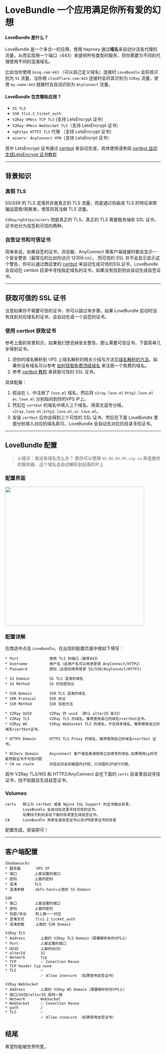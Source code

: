 # LoveBundle 一个应用满足你所有爱的幻想


#### LoveBundle 是什么？

LoveBundle 是一个多合一的应用，使用 haproxy 通过**域名**来自动分流各代理的流量，从而实现用一个端口（443）来提供所有类型的服务，但你需要为不同的代理使用不同的混淆域名。

比如当你使用 `bing.com:443` （可以自己定义域名）连接时 `LoveBundle` 会将其识别为 `SS` 流量，当你用 `cloudflare.com:443` 连接时会将其识别为 `V2Ray` 流量，使用 `my.name:443` 链接时会自动识别为 `AnyConnect` 流量。


#### LoveBundle 包含哪些应用？

* `SS TLS`
* `SSR tls1.2_ticket_auth`
* `V2Ray VMess TCP TLS` (支持 LetsEncrypt 证书）
* `V2Ray VMess WebSocket TLS`（支持 LetsEncrypt 证书）
* `nghttpx HTTP2 TLS` 代理 （支持 LetsEncrypt 证书）
* `ocserv: AnyConnect VPN`（支持 LetsEncrpt 证书）

其中 LetsEncrypt 证书通过 [certbot](../developer/certbot.md) 来自动生成，具体使用请参阅 [certbot 自动生成LetsEncrypt 证书教程](../developer/certbot.md)

----

## 背景知识

### 真假 TLS

SS/SSR 的 TLS 混淆并非是真正的 TLS 流量，而是通过伪装成 TLS 的特征来欺骗运营商/观察者，使其将其当做 TLS 流量。

`V2Ray/nghttpx/ocserv` 则是真正的 TLS，真正的 TLS 需要服务端有 SSL 证书，证书也分为自签和可信的两种。

### 自签证书和可信证书

简单来说，如果自签的证书，浏览器、AnyConnect 等客户端链接时都会显示一个安全警告（最常见的比如你访问 12306.cn）。
而可信的 SSL 并不会显示显示这个警告，你可以通过商店里的 [certbot](../developer/certbot.md) 来自动生成可信的SSL证书，LoveBundle 会自动在 certbot 目录中寻找指定域名的证书，如果没有找到则会自动生成自签证书。


----


## 获取可信的 SSL 证书

注意如果你不需要可信的证书，你可以跳过本步骤，如果 LoveBundle 启动时没有找到对应域名的证书，会自动生成一个自签的证书。

### 使用 certbot 获取证书

参考上面的背景知识，如果我们想去掉安全警告，那么需要可信证书，下面简单几步得到证书。

1. 将你的域名解析到 VPS 上域名解析的相关介绍与方法见[域名解析的方法](../dns.md)。如果你没有域名可以参考 [如何获取免费顶级域名](../free-domain.md) 来注册一个免费的域名。
2. 参考 [certbot 教程](../developer/certbot.md) 来获取可信的 SSL 证书。

具体配置：

1. 假设在 `1.` 中注册了 `love.ml` 域名，然后将 `v2ray.love.ml` `http2.love.ml` `oc.love.ml` 分别指向到你的VPS IP上。
2. 然后在 `certbot` 的域名中填入三个域名，用英文逗号分隔， `v2ray.love.ml,http2.love.ml,oc.love.ml`。
3. 安装 `certbot` 后你会得到三个可信的 SSL 证书，然后在下面 LoveBundle 里面分别填入对应的域名即可。LoveBundle 会自动去对应的目录寻找证书。

----


## LoveBundle 配置

> 小提示：我没有域名怎么办？
> 那你可以使用 `XX.XX.XX.XX.xip.io` 来连接你的服务器，这个域名会自动解析到前面的IP上


### 配置界面

<img src="../images/love-bundle.jpeg" width="450" />

### 配置详解

在商店中点击 `LoveBundle`，在出现的配置页面中按如下填写：

```
* Port              使用 TLS 的端口（推荐443）
* Username          用户名（此用户名可以用来登录 AnyConnect/HTTP2）
* Password          密码（此密码用来登录 SS/SSR/AnyConnect/HTTP2)

* SS Domain         SS TLS 混淆的域名
* SS Method         SS 的加密协议

* SSR Domain        SSR TLS 混淆的域名
* SRR Protocol      SSR 协议
* SSR Method        SSR 加密方法
 
* V2Ray UUID        V2Ray 的 uuid （默认 alterID 是32）
* V2Ray TLS         V2Ray TLS 的域名，推荐使用自己的域名+certbot证书。
* V2Ray WS          V2Ray WebSocket TLS 的域名，不支持多域名，推荐使用自己的域名+certbot证书。

* HTTPS Domain      HTTP2 TLS Proxy 的域名，推荐使用自己的域名+certbot 证书。

* OCServ Domain     Anyconnect 客户端连接请使用之前填写的域名.如果使用ip将可能导致证书不可信问题
* CN no route       开启后将会忽略国内IP段，只对国外IP进行代理。
```

其中 V2Ray TLS/WS 和 HTTP2/AnyConnect 会在下面的 `certs` 目录里自动寻找证书，找不到就会生成自签证书。

### Volumes

```
certs   默认为 certbot 或者 Nginx SSL Support 的证书输出目录，
        LoveBundle 会自动在这里寻找可信的证书。
        如果找不到则会在下面的目录里生成自签证书。
CA      LoveBundle 用来生成自签证书以及VPN登录证书的目录
```

配置完成，安装即可！


----


## 客户端配置


```
Shadowsocks
* 服务器       VPS IP
* 端口        上面设置的端口
* 密码        上面的密码
* 混淆        TLS
* 混淆参数     obfs-host=上面的 SS Domain

SSR
* 端口        上面设置的端口
* 密码        上面的密码
* 加密/协议    和上面一一对应
* 混淆方式     tls1.2_ticket_auth
* 混淆参数     上面的 SSR Domain   

V2Ray TLS
* Address       上面的 V2Ray TLS Domain（需要解析到你VPS上）
* Port          上面设置的端口
* UUID          上面的UUID
* alterId       32
* Network       tcp
* TCP           ✅ Conection Reuse
* TCP header typ none
* TLS           ✅
                ✅ Allow insecure （如果使用自签证书）

V2Ray WebSocket
* Address       上面的 V2Ray WS Domain（需要解析到你VPS上）
* 端口/UUID/alterID 保持一致
* Network       WebSocket
* WebSocket     ✅ Conection Reuse
* path          /
* TLS           ✅
                ✅ Allow insecure （如果使用自签证书）
```


## 结尾

希望你能被世界所爱。


